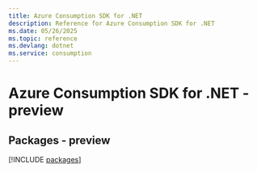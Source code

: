 ```yaml
---
title: Azure Consumption SDK for .NET
description: Reference for Azure Consumption SDK for .NET
ms.date: 05/26/2025
ms.topic: reference
ms.devlang: dotnet
ms.service: consumption
---
```

# Azure Consumption SDK for .NET - preview
## Packages - preview
[!INCLUDE [packages](consumption-index.md)]